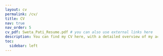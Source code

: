 ```yaml
---
layout: cv
permalink: /cv/
title: CV
nav: true
nav_order: 5
cv_pdf: Sweta_Pati_Resume.pdf # you can also use external links here
description: You can find my CV here, with a detailed overview of my academic background, professional experience, technical skills, certifications, and achievements. You can download the PDF version of my complete CV by clicking on the button above. If you'd like to know more about my work, feel free to explore the other sections of this website or get in touch with me directly.
toc:
  sidebar: left
---
```

